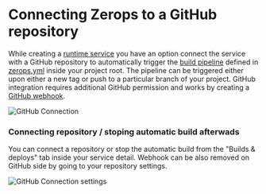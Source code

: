 # Connecting Zerops to a GitHub repository

While creating a [runtime service]() you have an option connect the service with a GitHub repository to automatically trigger the [build pipeline]() defined in [zerops.yml]() inside your project root. The pipeline can be triggered either upon either a new tag or push to a particular branch of your project. GitHub integration requires additional GitHub permission and works by creating a [GitHub webhook](https://developer.github.com/webhooks/).

![GitHub Connection](/github-connection.png "GitHub connnection")

### Connecting repository / stoping automatic build afterwads

You can connect a repository or stop the automatic build from the "Builds & deploys" tab inside your service detail. Webhook can be also removed on GitHub side by going to your repository settings.

![GitHub Connection settings](/github-connection-setting.png "GitHub connnection settings")

